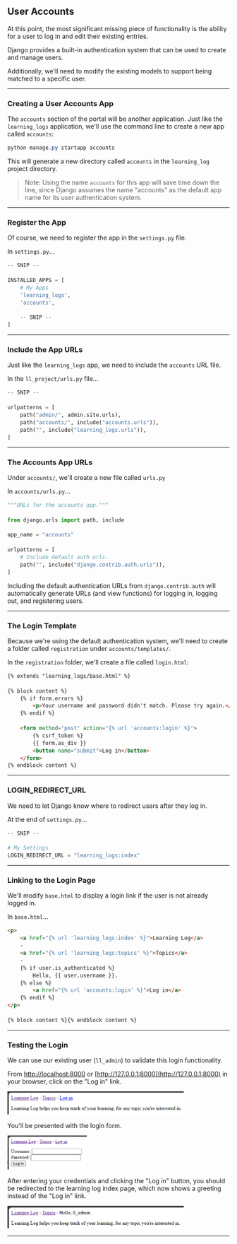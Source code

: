 ## User Accounts

At this point, the most significant missing piece of functionality is
the ability for a user to log in and edit their existing entries.

Django provides a built-in authentication system that can be used to
create and manage users.

Additionally, we'll need to modify the existing models to support
being matched to a specific user.

---

### Creating a User Accounts App

The `accounts` section of the portal will be another application. Just
like the `learning_logs` application, we'll use the command line to
create a new app called `accounts`:

```powershell
python manage.py startapp accounts
```

This will generate a new directory called `accounts` in the 
`learning_log` project directory.

> Note: Using the name `accounts` for this app will save time down the
> line, since Django assumes the name "accounts" as the default app
> name for its user authentication system.

---

### Register the App

Of course, we need to register the app in the `settings.py` file.

In `settings.py`...

```python
-- SNIP --

INSTALLED_APPS = [
    # My Apps
    'learning_logs',
    'accounts',

    -- SNIP --
]
```

---

### Include the App URLs

Just like the `learning_logs` app, we need to include the `accounts`
URL file.

In the `ll_project/urls.py` file...

```python
-- SNIP --

urlpatterns = [
    path("admin/", admin.site.urls),
    path("accounts/", include("accounts.urls")),
    path("", include("learning_logs.urls")),
]
```

---

### The Accounts App URLs

Under `accounts/`, we'll create a new file called `urls.py`

In `accounts/urls.py`...

```python
"""URLs for the accounts app."""

from django.urls import path, include

app_name = "accounts"

urlpatterns = [
    # Include default auth urls.
    path("", include("django.contrib.auth.urls")),
]
```

Including the default authentication URLs from `django.contrib.auth`
will automatically generate URLs (and view functions) for logging in, 
logging out, and registering users.

---

### The Login Template

Because we're using the default authentication system, we'll need to
create a folder called `registration` under `accounts/templates/`.

In the `registration` folder, we'll create a file called `login.html`:

```html
{% extends "learning_logs/base.html" %}

{% block content %}
    {% if form.errors %}
        <p>Your username and password didn't match. Please try again.</p>
    {% endif %}

    <form method="post" action="{% url 'accounts:login' %}">
        {% csrf_token %}
        {{ form.as_div }}
        <button name="submit">Log in</button>
    </form>
{% endblock content %}
```

---

### LOGIN_REDIRECT_URL

We need to let Django know where to redirect users after they log in.

At the end of `settings.py`...

```python
-- SNIP --

# My Settings
LOGIN_REDIRECT_URL = "learning_logs:index"
```

---

### Linking to the Login Page

We'll modify `base.html` to display a login link if the user is not 
already logged in.

In `base.html`...

```html
<p>
    <a href="{% url 'learning_logs:index' %}">Learning Log</a>
    - 
    <a href="{% url 'learning_logs:topics' %}">Topics</a>
    - 
    {% if user.is_authenticated %}
        Hello, {{ user.username }}.
    {% else %}
        <a href="{% url 'accounts:login' %}">Log in</a>
    {% endif %}
</p>

{% block content %}{% endblock content %}
```

---

### Testing the Login

We can use our existing user (`ll_admin`) to validate this login
functionality.

From [http://localhost:8000](http://localhost:8000) or
[http://127.0.0.1:8000](http://127.0.0.1:8000) in your browser,
click on the "Log in" link.

<img src="../../images/login_link.png" alt="Login" style="width:400px;">

You'll be presented with the login form.

<img src="../../images/login_form.png" alt="Login" style="width:180px;">

After entering your credentials and clicking the "Log in" button, you
should be redirected to the learning log index page, which now shows
a greeting instead of the "Log in" link.

<img src="../../images/login_greeting.png" alt="Login Greeting" style="width:400px;">

---
